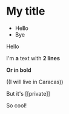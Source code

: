 # My title
- He**l**lo
- Bye

Hello

I'm **a** text
with __2 lines__

**Or in bold**

((I will live in Caracas))

But it's [[private]]

So cool!

